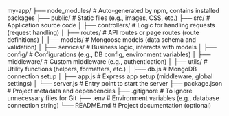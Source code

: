 my-app/
├── node_modules/           # Auto-generated by npm, contains installed packages
├── public/                 # Static files (e.g., images, CSS, etc.)
├── src/                    # Application source code
│   ├── controllers/        # Logic for handling requests (request handling)
│   ├── routes/             # API routes or page routes (route definitions)
│   ├── models/             # Mongoose models (data schema and validation)
│   ├── services/           # Business logic, interacts with models
│   ├── config/             # Configurations (e.g., DB config, environment variables)
│   ├── middleware/         # Custom middleware (e.g., authentication)
│   ├── utils/              # Utility functions (helpers, formatters, etc.)
│   ├── db.js               # MongoDB connection setup
│   ├── app.js              # Express app setup (middleware, global settings)
│   └── server.js           # Entry point to start the server
├── package.json            # Project metadata and dependencies
├── .gitignore              # To ignore unnecessary files for Git
├── .env                    # Environment variables (e.g., database connection string)
└── README.md               # Project documentation (optional)

